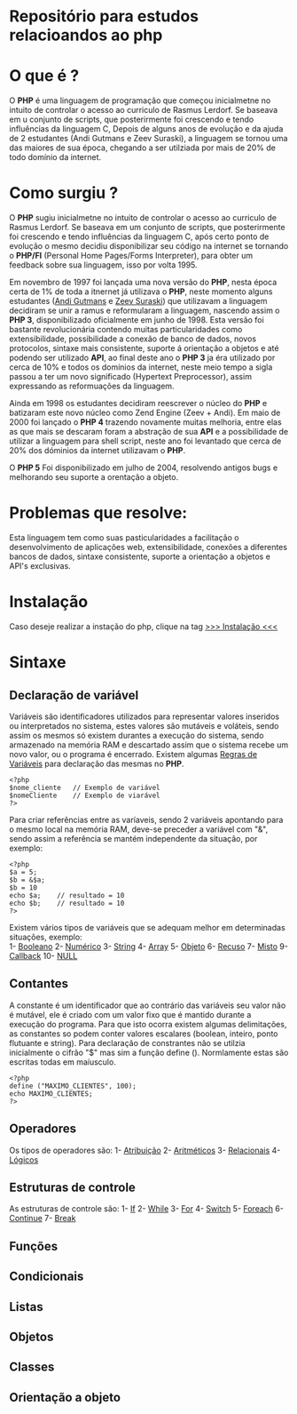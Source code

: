 # Repositório para estudos relacioandos ao php 

# O que é ?

O **PHP** é uma linguagem de programação que começou inicialmetne no intuito de controlar o acesso ao curriculo de Rasmus Lerdorf. Se baseava em u conjunto de scripts, que posterirmente foi crescendo e tendo influências da linguagem C, Depois de alguns anos de evolução e da ajuda de 2 estudantes (Andi Gutmans e Zeev Suraski), a linguagem se tornou uma das maiores de sua época, chegando a ser utilziada por mais de 20% de todo domínio da internet.

# Como surgiu ?

O **PHP** sugiu inicialmetne no intuito de controlar o acesso ao curriculo de Rasmus Lerdorf. Se baseava em um conjunto de scripts, que posterirmente foi crescendo e tendo influências da linguagem C, após certo ponto de evolução o mesmo decidiu disponibilizar seu código na internet se tornando o **PHP/FI** (Personal Home Pages/Forms Interpreter), para obter um feedback sobre sua linguagem, isso por volta 1995.

Em novembro de 1997 foi lançada uma nova versão do **PHP**, nesta época certa de 1% de toda a itnernet já utilizava o **PHP**, neste momento alguns estudantes ([Andi Gutmans](https://github.com/hyagocabrall/php-estudos/blob/master/criadores_php/andi_gutmans.md) e [Zeev Suraski](https://github.com/hyagocabrall/php-estudos/blob/master/criadores_php/zeev_suraski.md)) que utilizavam a linguagem decidiram se unir a ramus e reformularam a linguagem, nascendo assim o **PHP 3**, disponibilizado oficialmente em junho de 1998. Esta versão foi bastante revolucionária contendo muitas particularidades como extensibilidade, possibilidade a conexão de banco de dados, novos protocolos, sintaxe mais consistente, suporte á orientação a objetos e até podendo ser utilizado **API**, ao final deste ano o **PHP 3** ja éra utilizado por cerca de 10% e todos os domínios da internet, neste meio tempo a sigla passou a ter um novo significado (Hypertext Preprocessor), assim expressando as reformuações da linguagem.

Ainda em 1998 os estudantes decidiram reescrever o núcleo do **PHP** e batizaram este novo núcleo como Zend Engine (Zeev + Andi). Em maio de 2000 foi lançado o **PHP 4** trazendo novamente muitas melhoria, entre elas as que mais se descaram foram a abstração de sua **API** e a possibilidade de utilizar a linguagem para shell script, neste ano foi levantado que cerca de 20% dos dóminios da internet utilizavam o **PHP**.

O **PHP 5** Foi disponibilizado em julho de 2004, resolvendo antigos bugs e melhorando seu suporte a orentação a objeto.

# Problemas que resolve: 

Esta linguagem tem como suas pasticularidades a facilitação o desenvolvimento de aplicações web, extensibilidade, conexões a diferentes bancos de dados, sintaxe consistente, suporte a orientação a objetos e API's exclusivas.

# Instalação

 Caso deseje realizar a instação do php, clique na tag [ >>> Instalação <<< ](https://github.com/hyagocabrall/php-estudos/blob/master/INSTALACAO.md)

# Sintaxe 

## Declaração de variável

Variáveis são identificadores utilizados para representar valores inseridos ou interpretados no sistema, estes valores são mutáveis e voláteis, sendo assim os mesmos só existem durantes a execução do sistema, sendo armazenado na memória RAM e descartado assim que o sistema recebe um novo valor, ou o programa é encerrado. Existem algumas [Regras de Variáveis](https://github.com/hyagocabrall/php-estudos/blob/master/exemplos_variaveis/regras_variaveis.md) para declaração das mesmas no **PHP**.
```
<?php
$nome_cliente   // Exemplo de variável
$nomeCliente    // Exemplo de viarável
?>
```

Para criar referências entre as varíaveis, sendo 2 variáveis apontando para o mesmo local na memória RAM, deve-se preceder a variável com "&", sendo assim a referência se mantém independente da situação, por exemplo:

```
<?php
$a = 5;
$b = &$a;
$b = 10
echo $a;    // resultado = 10
echo $b;    // resultado = 10
?>
```
Existem vários tipos de variáveis que se adequam melhor em determinadas situações, exemplo:     
1- [Booleano](https://github.com/hyagocabrall/php-estudos/blob/master/exemplos_variaveis/booleano_variavel.md)
2- [Numérico](https://github.com/hyagocabrall/php-estudos/blob/master/exemplos_variaveis/numerico_vaiavel.md)
3- [String](https://github.com/hyagocabrall/php-estudos/blob/master/exemplos_variaveis/string_variavel.md)
4- [Array](https://github.com/hyagocabrall/php-estudos/blob/master/exemplos_variaveis/array_variavel.md)
5- [Objeto](https://github.com/hyagocabrall/php-estudos/blob/master/exemplos_variaveis/objeto_variavel.md)
6- [Recuso](https://github.com/hyagocabrall/php-estudos/blob/master/exemplos_variaveis/recurso_variavel.md)
7- [Misto](https://github.com/hyagocabrall/php-estudos/blob/master/exemplos_variaveis/misto_variaveis.md)
9- [Callback](https://github.com/hyagocabrall/php-estudos/blob/master/exemplos_variaveis/callback_variaveis.md)
10- [NULL](https://github.com/hyagocabrall/php-estudos/blob/master/exemplos_variaveis/null_variaveis.md)

## Contantes

A constante é um identificador que ao contrário das variáveis seu valor não é mutável, ele é criado com um valor fixo que é mantido durante a execução do programa. Para que isto ocorra existem algumas delimitações, as constantes so podem conter valores escalares (boolean, inteiro, ponto flutuante e string). Para declaração de constrantes não se utilzia inicialmente o cifrão "$" mas sim a função define (). Normlamente estas são escritas todas em maíusculo.

```
<?php
define ("MAXIMO_CLIENTES", 100);
echo MAXIMO_CLIENTES;
?>
```

## Operadores

Os tipos de operadores são:
1- [Atribuição](https://github.com/hyagocabrall/php-estudos/blob/master/exemplos_operadores/exemplo_atribuicao.md)
2- [Aritméticos](https://github.com/hyagocabrall/php-estudos/blob/master/exemplos_operadores/exemplo_aritmeticos.md)
3- [Relacionais](https://github.com/hyagocabrall/php-estudos/blob/master/exemplos_operadores/exemplo_relacionais.md)
4- [Lógicos](https://github.com/hyagocabrall/php-estudos/blob/master/exemplos_operadores/exemplo_logicos.md)

## Estruturas de controle
As estruturas de controle são: 
1- [If](https://github.com/hyagocabrall/php-estudos/blob/master/exemplos_estruturas_controle/exemplo_if.md)
2- [While](https://github.com/hyagocabrall/php-estudos/blob/master/exemplos_estruturas_controle/exemplo_while.md)
3- [For](https://github.com/hyagocabrall/php-estudos/blob/master/exemplos_estruturas_controle/exemplo_for.md)
4- [Switch](https://github.com/hyagocabrall/php-estudos/blob/master/exemplos_estruturas_controle/exemplo_switch.md)
5- [Foreach](https://github.com/hyagocabrall/php-estudos/blob/master/exemplos_estruturas_controle/exemplo_foreach.md)
6- [Continue](https://github.com/hyagocabrall/php-estudos/blob/master/exemplos_estruturas_controle/exemplo_break.md)
7- [Break](https://github.com/hyagocabrall/php-estudos/blob/master/exemplos_estruturas_controle/exemplo_break.md)

## Funções 

## Condicionais

## Listas

## Objetos

## Classes

## Orientação a objeto
